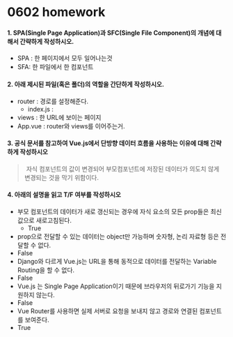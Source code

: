 # 0602 homework

#### 1. SPA(Single Page Application)과 SFC(Single File Component)의 개념에 대해서 간략하게 작성하시오.

- SPA : 한 페이지에서 모두 일어나는것
- SFA: 한 파일에서 한 컴포넌트



#### 2.  아래 제시된 파일(혹은 폴더)의 역할을 간단하게 작성하시오. 

- router : 경로를 설정해준다.
  - index.js :  
- views : 한 URL에 보이는 페이지
- App.vue : router와 views를 이어주는거.



#### 3.  공식 문서를 참고하여 Vue.js에서 단방향 데이터 흐름을 사용하는 이유에 대해 간략하게 작성하시오

> ​	자식 컴포넌트의 값이 변경되어 부모컴포넌트에 저장된 데이터가 의도치 않게 변경되는 것을 막기 위함이다.



#### 4. 아래의 설명을 읽고 T/F 여부를 작성하시오

- 부모 컴포넌트의 데이터가 새로 갱신되는 경우에 자식 요소의 모든 prop들은 최신 값으로 새로고침된다.
  - True
-  prop으로 전달할 수 있는 데이터는 object만 가능하며 숫자형, 논리 자료형 등은 전달할 수 없다. 
  - False
-  Django와 다르게 Vue.js는 URL을 통해 동적으로 데이터를 전달하는 Variable Routing을 할 수 없다. 
  - False
-  Vue.js 는 Single Page Application이기 때문에 브라우저의 뒤로가기 기능을 지원하지 않는다. 
  - False
-  Vue Router를 사용하면 실제 서버로 요청을 보내지 않고 경로와 연결된 컴포넌트를 보여준다.
  - True

